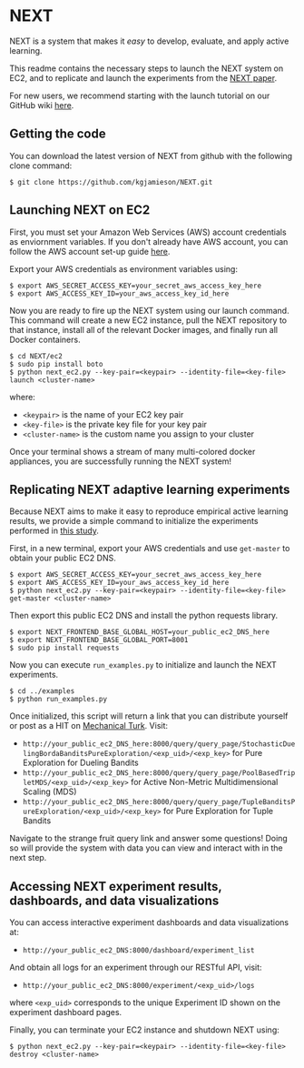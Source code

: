 # NEXT

NEXT is a system that makes it *easy* to develop, evaluate, and apply active learning.

This readme contains the necessary steps to launch the NEXT system on EC2, and to replicate and launch the experiments from the [NEXT paper](). 

For new users, we recommend starting with the launch tutorial on our GitHub wiki [here](https://github.com/kgjamieson/NEXT/wiki/NEXT-EC2-Launch-Tutorial).

## Getting the code

You can download the latest version of NEXT from github with the following clone command:

```
$ git clone https://github.com/kgjamieson/NEXT.git
```

## Launching NEXT on EC2

First, you must set your Amazon Web Services (AWS) account credentials as enviornment variables. If you don't already have AWS account, you can follow the AWS account set-up guide [here](http://docs.aws.amazon.com/AWSEC2/latest/UserGuide/get-set-up-for-amazon-ec2.html).

Export your AWS credentials as environment variables using:
```
$ export AWS_SECRET_ACCESS_KEY=your_secret_aws_access_key_here
$ export AWS_ACCESS_KEY_ID=your_aws_access_key_id_here
```

Now you are ready to fire up the NEXT system using our launch command. This command will create a new EC2 instance, pull the NEXT repository to that instance, install all of the relevant Docker images, and finally run all Docker containers.

```
$ cd NEXT/ec2
$ sudo pip install boto
$ python next_ec2.py --key-pair=<keypair> --identity-file=<key-file> launch <cluster-name>
```

where:
- `<keypair>` is the name of your EC2 key pair
- `<key-file>` is the private key file for your key pair
- `<cluster-name>` is the custom name you assign to your cluster

Once your terminal shows a stream of many multi-colored docker appliances, you are successfully running the NEXT system!

## Replicating NEXT adaptive learning experiments

Because NEXT aims to make it easy to reproduce empirical active learning results, we provide a simple command to initialize the experiments performed in [this  study](). 

First, in a new terminal, export your AWS credentials and use `get-master` to obtain your public EC2 DNS.
```
$ export AWS_SECRET_ACCESS_KEY=your_secret_aws_access_key_here
$ export AWS_ACCESS_KEY_ID=your_aws_access_key_id_here
$ python next_ec2.py --key-pair=<keypair> --identity-file=<key-file> get-master <cluster-name>
```

Then export this public EC2 DNS and install the python requests library.
```
$ export NEXT_FRONTEND_BASE_GLOBAL_HOST=your_public_ec2_DNS_here
$ export NEXT_FRONTEND_BASE_GLOBAL_PORT=8001
$ sudo pip install requests
```

Now you can execute `run_examples.py` to initialize and launch the NEXT experiments.
```
$ cd ../examples
$ python run_examples.py
```
Once initialized, this script will return a link that you can distribute yourself or post as a HIT on [Mechanical Turk](https://www.mturk.com/mturk/welcome). Visit:

- `http://your_public_ec2_DNS_here:8000/query/query_page/StochasticDuelingBordaBanditsPureExploration/<exp_uid>/<exp_key>` for Pure Exploration for Dueling Bandits
- `http://your_public_ec2_DNS_here:8000/query/query_page/PoolBasedTripletMDS/<exp_uid>/<exp_key>` for Active Non-Metric Multidimensional Scaling (MDS)
- `http://your_public_ec2_DNS_here:8000/query/query_page/TupleBanditsPureExploration/<exp_uid>/<exp_key>` for Pure Exploration for Tuple Bandits

Navigate to the strange fruit query link and answer some questions! Doing so will provide the system with data you can view and interact with in the next step.

## Accessing NEXT experiment results, dashboards, and data visualizations

You can access interactive experiment dashboards and data visualizations at:
- `http://your_public_ec2_DNS:8000/dashboard/experiment_list`

And obtain all logs for an experiment through our RESTful API, visit:
- `http://your_public_ec2_DNS:8000/experiment/<exp_uid>/logs`

where `<exp_uid>` corresponds to the unique Experiment ID shown on the experiment dashboard pages.

Finally, you can terminate your EC2 instance and shutdown NEXT using:
```
$ python next_ec2.py --key-pair=<keypair> --identity-file=<key-file> destroy <cluster-name>
```

